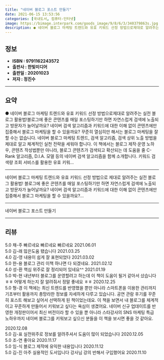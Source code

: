 ```yaml
---
title: "네이버 블로그 포스트 만들기"
date: 2021-06-15 13:53:56
categories: [국내도서, 컴퓨터-인터넷]
image: https://bimage.interpark.com/goods_image/9/8/6/3/340379863s.jpg
description: ● 네이버 블로그 마케팅 트렌드와 유효 키워드 선정 방법으로제대로 알려주는 실전 블로그 활용법!블로그에 좋은 콘텐츠를 매일 포스팅하기만 하면 자연스럽게 검색에 노출되고 방문자가 늘어날까요? 네이버 검색 알고리즘과 키워드에 대한 이해 없이 콘텐츠에만 집중해서 블로그 마케팅을 할 수 있을
---
```


## **정보**

- **ISBN : 9791162243572**
- **출판사 : 한빛미디어**
- **출판일 : 20201023**
- **저자 : 정진수**

------



## **요약**

●  네이버 블로그 마케팅 트렌드와 유효 키워드 선정 방법으로제대로 알려주는 실전 블로그 활용법!블로그에 좋은 콘텐츠를 매일 포스팅하기만 하면 자연스럽게 검색에 노출되고 방문자가 늘어날까요? 네이버 검색 알고리즘과 키워드에 대한 이해 없이 콘텐츠에만 집중해서 블로그 마케팅을 할 수 있을까요? 꾸준히 열심히만 해서는 블로그 마케팅을 잘할 수는 없습니다. 네이버 블로그 마케팅 트렌드, 검색 알고리즘, 검색 상위 노출 방법을 제대로 알고 체계적인 실천 전략을 세워야 합니다. 이 책에서는 블로그 제작·운영 노하우, 콘텐츠 작성법뿐만 아니라, 블로그 콘텐츠가 검색되고 확산되는 데 도움을 줄 C-Rank 알고리즘, D.I.A. 모델 등의 네이버 검색 알고리즘을 함께 소개합니다. 키워드 검색량 조회 서비스를 활용한 유효 키워...

------

네이버 블로그 마케팅 트렌드와 유효 키워드 선정 방법으로
제대로 알려주는 실전 블로그 활용법!
블로그에 좋은 콘텐츠를 매일 포스팅하기만 하면 자연스럽게 검색에 노출되고 방문자가 늘어날까요? 네이버 검색 알고리즘과 키워드에 대한 이해 없이 콘텐츠에만 집중해서 블로그 마케팅을 할 수 있을까요?... 

------


네이버 블로그 포스트 만들기 

------


## **리뷰** 

5.0 채-주 빠르네요 빠르네요 빠르네요  2021.06.01 <br/>5.0 김-래 많은도움 됐습니다 2021.03.25 <br/>4.0 김-영 내용이 쉽게 잘 표현되었다 2021.03.02 <br/>5.0 한-용 블로그 관리 이책 하나면 다 되겠네요. 2021.02.12 <br/>4.0 성-환 핵심 위주로 잘 정리되어 있네요^^ 2021.01.19 <br/>5.0 박-현 내년부터 블로그를 운영할려고 하는데 이 책이 도움이 될거 같아서 샀습니다 ㅎㅎ 어떻게 하는지 잘 알려줘서 정말 좋네요 ㅎㅎ 2020.12.25 <br/>5.0 형-경 이 책에는 최신 트렌드를 반영했을 뿐만 아니라 스마트폰을 이용한 관리까지 기초부터 활용까지 총망라한 정보를 자세하게 다루고 있습니다. 공연 관람 후기를 꾸준히 포스트 해보고 싶어서 선택하게 된 책이었는데요. 이 책을 보면서 내 블로그를 체계적이고 꾸준하게 만들어서 키워보고 싶다는 욕심이 생겼어요.
네이버 신규 업데이트를 반영한 개정판이어서 최신 버전이라 할 수 있을 뿐 아니라 스타강사의 SNS 마케팅 특급 노하우까지 네이버 블로그를 키워보고 싶으신 분들을 이 책을 보시면 좋을 것 같아요.

 2020.12.08 <br/>5.0 김-표 실전위주로 정보를 알려주셔서 도움이 많이 되었습니다 2020.12.05 <br/>5.0 조-연 좋아요 2020.11.17 <br/>5.0 임-식 블로그 제작에 유익한 내용입니다 2020.11.12 <br/>5.0 김-진 아주 실용적인 도서입니다 강사님 강의 반해서 구입했어요 2020.11.10 <br/>